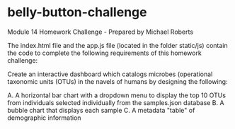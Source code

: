 # belly-button-challenge
Module 14 Homework Challenge - Prepared by Michael Roberts

The index.html file and the app.js file (located in the folder static/js) contain the code to
complete the following requirements of this homework challenge: 

Create an interactive dashboard which catalogs microbes (operational taxonomic units (OTUs) in the navels of humans by designing the following:

A. A horizontal bar chart with a dropdown menu to display the top 10 OTUs from individuals selected individually from the samples.json database
B. A bubble chart that displays each sample
C. A metadata "table" of demographic information  

